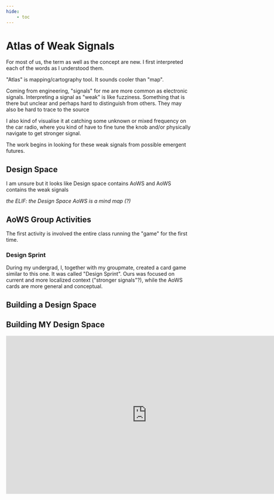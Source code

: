 ```yaml
---
hide:
    - toc
---
```


# Atlas of Weak Signals

For most of us, the term as well as the concept are new. I first interpreted each of the words as I understood them.

"Atlas" is mapping/cartography tool. It sounds cooler than "map".

Coming from engineering, "signals" for me are more common as electronic signals. Interpreting a signal as "weak" is like fuzziness. Something that is there but unclear and perhaps hard to distinguish from others. They may also be hard to trace to the source

I also kind of visualise it at catching some unknown or mixed frequency on the car radio, where you kind of have to fine tune the knob and/or physically navigate to get stronger signal.

The work begins in looking for these weak signals from possible emergent  futures. 

## Design Space
I am unsure but it looks like Design space contains AoWS and AoWS contains the weak signals

*the ELIF: the Design Space AoWS is a mind map (?)*

## AoWS Group Activities
The first activity is involved the entire class running the "game"  for the first time. 

### Design Sprint
During my undergrad, I, together with my groupmate, created a card game similar to this one. It was called "Design Sprint". Ours was focused on current and more localized context ("stronger signals"?), while the AoWS cards are more general and conceptual.

## Building a Design Space

## Building MY Design Space


<iframe width="768" height="432" src="https://miro.com/app/embed/uXjVNcPeXLc=/?pres=1&frameId=3458764566367281442&embedId=871681714331" frameborder="0" scrolling="yes" allowfullscreen></iframe>
